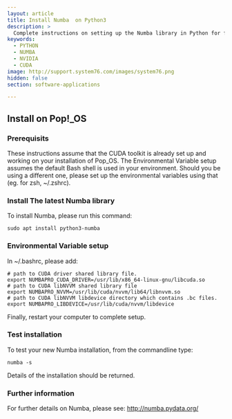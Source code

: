 ```yaml
---
layout: article
title: Install Numba  on Python3
description: >
  Complete instructions on setting up the Numba library in Python for fast, parralell computing using the NVIDIA CUDA toolkit.
keywords:
  - PYTHON
  - NUMBA
  - NVIDIA
  - CUDA
image: http://support.system76.com/images/system76.png
hidden: false
section: software-applications

---
```


## Install on Pop!_OS

### Prerequisits

These instructions assume that the CUDA toolkit is already set up and working on your installation of Pop_OS.
The Environmental Variable setup assumes the default Bash shell is used in your environment. Should you be using a different one, please set up the environmental variables using that (eg. for zsh, ~/.zshrc).

### Install The latest Numba library

To install Numba, please run this command:

```
sudo apt install python3-numba
```

### Environmental Variable setup

In ~/.bashrc, please add:

```
# path to CUDA driver shared library file.
export NUMBAPRO_CUDA_DRIVER=/usr/lib/x86_64-linux-gnu/libcuda.so
# path to CUDA libNVVM shared library file
export NUMBAPRO_NVVM=/usr/lib/cuda/nvvm/lib64/libnvvm.so
# path to CUDA libNVVM libdevice directory which contains .bc files.
export NUMBAPRO_LIBDEVICE=/usr/lib/cuda/nvvm/libdevice
```
Finally, restart your computer to complete setup. 

### Test installation

To test your new Numba installation, from the commandline type:

```
numba -s
```
Details of the installation should be returned.

### Further information

For further details on Numba, please see:
http://numba.pydata.org/
